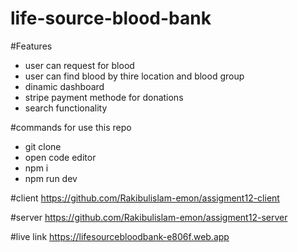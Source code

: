 # life-source-blood-bank

#Features
* user can request for blood
* user can find blood by thire location and blood group
* dinamic dashboard
* stripe payment methode for donations
* search functionality

#commands for use this repo 
* git clone
* open code editor
* npm i
* npm run dev


#client
https://github.com/Rakibulislam-emon/assigment12-client

#server
https://github.com/Rakibulislam-emon/assigment12-server

#live link
 https://lifesourcebloodbank-e806f.web.app



